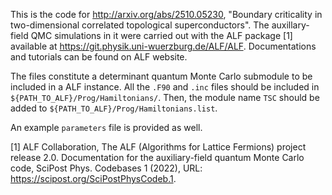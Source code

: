 This is the code for http://arxiv.org/abs/2510.05230, "Boundary criticality in two-dimensional correlated topological superconductors". The auxillary-field QMC simulations in it were carried out with the ALF package [1] available at https://git.physik.uni-wuerzburg.de/ALF/ALF. Documentations and tutorials can be found on ALF website.

The files constitute a determinant quantum Monte Carlo submodule to be included in a ALF instance. All the `.F90` and `.inc` files should be included in `${PATH_TO_ALF}/Prog/Hamiltonians/`.
Then, the module name `TSC` should be added to `${PATH_TO_ALF}/Prog/Hamiltonians.list`.

An example `parameters` file is provided as well.

[1] ALF Collaboration, The ALF (Algorithms for Lattice Fermions) project release 2.0. Documentation for the auxiliary-field quantum Monte Carlo code, SciPost Phys. Codebases 1 (2022), URL: https://scipost.org/SciPostPhysCodeb.1.

